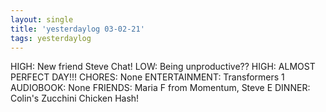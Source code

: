 ```yaml
---
layout: single
title: 'yesterdaylog 03-02-21'
tags: yesterdaylog
---
```


HIGH: New friend Steve Chat!
LOW: Being unproductive??
HIGH: ALMOST PERFECT DAY!!!
CHORES: None
ENTERTAINMENT: Transformers 1
AUDIOBOOK: None
FRIENDS: Maria F from Momentum, Steve E
DINNER: Colin's Zucchini Chicken Hash!
